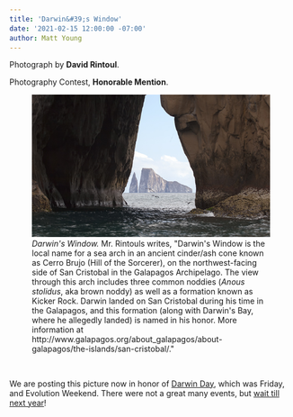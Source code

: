 ```yaml
---
title: 'Darwin&#39;s Window'
date: '2021-02-15 12:00:00 -07:00'
author: Matt Young
---
```


Photograph by **David Rintoul**.

Photography Contest, **Honorable Mention**.

<figure>
<img src="/uploads/2021/Rintoul.darwins_window_4976.jpg" alt="Darwin's Window"/>
  <figcaption><i>Darwin's Window.</i> Mr. Rintouls writes, "Darwin's Window is the local name for a sea arch in an ancient cinder/ash cone known as Cerro Brujo (Hill of the Sorcerer), on the northwest-facing side of San Cristobal in the Galapagos Archipelago. The view through this arch includes three common noddies (<i>Anous stolidus</i>, aka brown noddy) as well as a formation known as Kicker Rock. Darwin landed on San Cristobal during his time in the Galapagos, and this formation (along with Darwin's Bay, where he allegedly landed) is named in his honor. More information at http://www.galapagos.org/about_galapagos/about-galapagos/the-islands/san-cristobal/."
</figcaption>
</figure><br/>

We are posting this picture now in honor of <a href="https://darwinday.org/events/?action=tribe_list&tribe_paged=1&tribe_event_display=list&tribe-bar-date=2021-02-01">Darwin Day</a>, which was Friday, and Evolution Weekend. There were not a great many events, but <a href="https://darwinday.org/events/?action=tribe_list&tribe_paged=1&tribe_event_display=list&tribe-bar-date=2022-02-01">wait till next year</a>!

